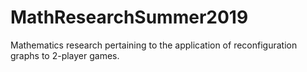 # MathResearchSummer2019
 Mathematics research pertaining to the application of reconfiguration graphs to 2-player games.
